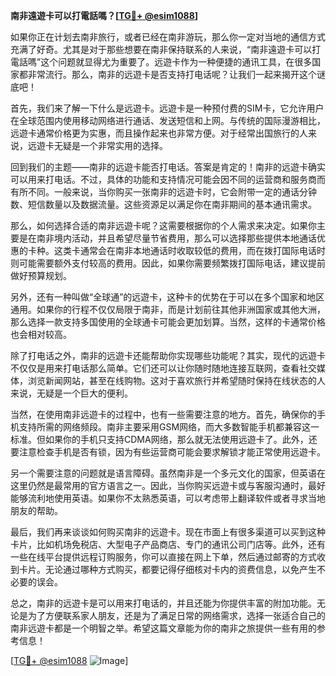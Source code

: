 **南非遠遊卡可以打電話嗎？[[TG💪+ @esim1088](https://t.me/s/esim1088)]**

如果你正在计划去南非旅行，或者已经在南非游玩，那么你一定对当地的通信方式充满了好奇。尤其是对于那些想要在南非保持联系的人来说，“南非遠遊卡可以打電話嗎”这个问题就显得尤为重要了。远遊卡作为一种便捷的通讯工具，在很多国家都非常流行。那么，南非的远遊卡是否支持打电话呢？让我们一起来揭开这个谜底吧！

首先，我们来了解一下什么是远遊卡。远遊卡是一种预付费的SIM卡，它允许用户在全球范围内使用移动网络进行通话、发送短信和上网。与传统的国际漫游相比，远遊卡通常价格更为实惠，而且操作起来也非常方便。对于经常出国旅行的人来说，远遊卡无疑是一个非常实用的选择。

回到我们的主题——南非的远遊卡能否打电话。答案是肯定的！南非的远遊卡确实可以用来打电话。不过，具体的功能和支持情况可能会因不同的运营商和服务商而有所不同。一般来说，当你购买一张南非的远遊卡时，它会附带一定的通话分钟数、短信数量以及数据流量。这些资源足以满足你在南非期间的基本通讯需求。

那么，如何选择合适的南非远遊卡呢？这需要根据你的个人需求来决定。如果你主要是在南非境内活动，并且希望尽量节省费用，那么可以选择那些提供本地通话优惠的卡种。这类卡通常会在南非本地通话时收取较低的费用，而在拨打国际电话时则可能需要额外支付较高的费用。因此，如果你需要频繁拨打国际电话，建议提前做好预算规划。

另外，还有一种叫做“全球通”的远遊卡，这种卡的优势在于可以在多个国家和地区通用。如果你的行程不仅仅局限于南非，而是计划前往其他非洲国家或其他大洲，那么选择一款支持多国使用的全球通卡可能会更加划算。当然，这样的卡通常价格也会相对较高。

除了打电话之外，南非的远遊卡还能帮助你实现哪些功能呢？其实，现代的远遊卡不仅仅是用来打电话那么简单。它们还可以让你随时随地连接互联网，查看社交媒体，浏览新闻网站，甚至在线购物。这对于喜欢旅行并希望随时保持在线状态的人来说，无疑是一个巨大的便利。

当然，在使用南非远遊卡的过程中，也有一些需要注意的地方。首先，确保你的手机支持所需的网络频段。南非主要采用GSM网络，而大多数智能手机都兼容这一标准。但如果你的手机只支持CDMA网络，那么就无法使用远遊卡了。此外，还要注意检查手机是否有锁，因为有些运营商可能会要求解锁才能正常使用远遊卡。

另一个需要注意的问题就是语言障碍。虽然南非是一个多元文化的国家，但英语在这里仍然是最常用的官方语言之一。因此，当你购买远遊卡或与客服沟通时，最好能够流利地使用英语。如果你不太熟悉英语，可以考虑带上翻译软件或者寻求当地朋友的帮助。

最后，我们再来谈谈如何购买南非的远遊卡。现在市面上有很多渠道可以买到这种卡片，比如机场免税店、大型电子产品商店、专门的通讯公司门店等。此外，还有一些在线平台提供远程订购服务，你可以直接在网上下单，然后通过邮寄的方式收到卡片。无论通过哪种方式购买，都要记得仔细核对卡内的资费信息，以免产生不必要的误会。

总之，南非的远遊卡是可以用来打电话的，并且还能为你提供丰富的附加功能。无论是为了方便联系家人朋友，还是为了满足日常的网络需求，选择一张适合自己的南非远遊卡都是一个明智之举。希望这篇文章能为你的南非之旅提供一些有用的参考信息！

[[TG💪+ @esim1088](https://t.me/s/esim1088) ![Image](https://i.postimg.cc/4NQfJmqS/Snipaste-2025-05-13-00-14-12.png)]